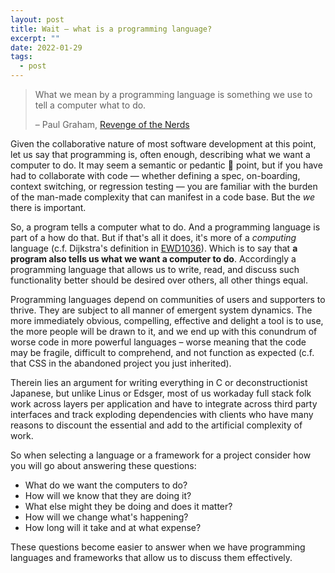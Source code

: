 ```yaml
---
layout: post
title: Wait — what is a programming language?
excerpt: ""
date: 2022-01-29
tags:
  - post
---
```


>What we mean by a programming language is something we use to tell a computer what to do.
>
>– Paul Graham, [Revenge of the Nerds](http://www.paulgraham.com/icad.html)

Given the collaborative nature of most software development at this point, let us say that programming is, often enough, describing what we want a computer to do. It may seem a semantic or pedantic 😬 point, but if you have had to collaborate with code — whether defining a spec, on-boarding, context switching, or regression testing — you are familiar with the burden of the man-made complexity that can manifest in a code base. But the _we_ there is important.

So, a program tells a computer what to do. And a programming language is part of a how do that.  But if that's all it does, it's more of a *computing* language (c.f. Dijkstra's definition in [EWD1036](https://www.smaldone.com.ar/documentos/ewd/EWD1036_pretty.html)).  Which is to say that **a program also tells us what we want a computer to do**. Accordingly a programming language that allows us to write, read, and discuss such functionality better should be desired over others, all other things equal.

Programming languages depend on communities of users and supporters to thrive. They are subject to all manner of emergent system dynamics. The more immediately obvious, compelling, effective and delight a tool is to use, the more people will be drawn to it, and we end up with this conundrum of worse code in more powerful languages – worse meaning that the code may be fragile, difficult to comprehend, and not function as expected (c.f. that CSS in the abandoned project you just inherited).

Therein lies an argument for writing everything in C or deconstructionist Japanese, but unlike Linus or Edsger, most of us workaday full stack folk work across layers per application and have to integrate across third party interfaces and track exploding dependencies with clients who have many reasons to discount the essential and add to the artificial complexity of work. 

So when selecting a language or a framework for a project consider how you will go about answering these questions:
- What do we want the computers to do? 
- How will we know that they are doing it?
- What else might they be doing and does it matter?
- How will we change what's happening?
- How long will it take and at what expense?

These questions become easier to answer when we have programming languages and frameworks that allow us to discuss them effectively.
